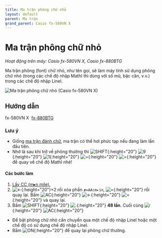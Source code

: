 ```yaml
---
title: Ma trận phông chữ nhỏ
layout: default
parent: Ma trận
grand_parent: Casio fx-580VN X
---
```


# Ma trận phông chữ nhỏ
*Hoạt động trên máy: Casio fx-580VN X, Casio fx-880BTG*

Ma trận phông (font) chữ nhỏ, như tên gọi, sẽ làm máy tính sử dụng phông chữ nhỏ (trong các chế độ nhập MathI thì dùng với số mũ, bậc căn, v.v.) trong các chế độ nhập LineI.

![Ma trận phông chữ nhỏ (Casio fx-580VN X)](/thu-vien-ma-tran/images/fx580vnx/thumb/ma-tran-font-chu-nho.png)  

## Hướng dẫn
fx-580VN X&nbsp; [fx-880BTG](/thu-vien-ma-tran/docs/fx880btg/ma-tran/ma-tran-font-chu-nho.html#hướng-dẫn)

### Lưu ý
- Giống [ma trận đánh chữ](/thu-vien-ma-tran/docs/fx580vnx/ma-tran/ma-tran-danh-chu.html), ma trận có thể hơi phức tạp nếu đang làm lần đầu tiên.
- Nhớ là sau khi trở về phông thường thì ![SHIFT]{:height="20"} ![9]{:height="20"} ![1]{:height="20"} ![=]{:height="20"} ![=]{:height="20"} để quay về chế độ MathI nhé!

#### Các bước làm
1. [Lấy CC (m▸n mile).](/thu-vien-ma-tran/docs/fx580vnx/loi-may-tinh/cc.html#chế-độ-nhập-mathi)
2. ![←]{:height="20"}×2 rồi xóa phần `𝒙=AAcm▸in`, ![=]{:height="20"} rồi quay lại. Bấm ![AC]{:height="20"} ![←]{:height="20"} ![=]{:height="20"} và quay lại.
3. Bấm ![SHIFT]{:height="20"} ![.]{:height="20"} **48 lần**. Cuối cùng ![⁄]{:height="20"} ![AC]{:height="20"}

- Để bật phông chữ nhỏ cần chuyển qua một chế độ nhập LineI hoặc một chế độ có sử dụng chế độ nhập LineI.
- Bấm ![ON]{:height="20"} để quay lại phông chữ thường.

[SHIFT]: /thu-vien-ma-tran/images/fx580vnx/shift.png
[ON]: /thu-vien-ma-tran/images/fx580vnx/on.png
[←]: /thu-vien-ma-tran/images/fx580vnx/dpad_left.png
[⁄]: /thu-vien-ma-tran/images/fx580vnx/frac.png
[DEL]: /thu-vien-ma-tran/images/fx580vnx/del.png
[AC]: /thu-vien-ma-tran/images/fx580vnx/ac.png
[0]: /thu-vien-ma-tran/images/fx580vnx/0.png
[1]: /thu-vien-ma-tran/images/fx580vnx/1.png
[2]: /thu-vien-ma-tran/images/fx580vnx/2.png
[7]: /thu-vien-ma-tran/images/fx580vnx/7.png
[8]: /thu-vien-ma-tran/images/fx580vnx/8.png
[9]: /thu-vien-ma-tran/images/fx580vnx/9.png
[.]: /thu-vien-ma-tran/images/fx580vnx/decimal.png
[=]: /thu-vien-ma-tran/images/fx580vnx/exec.png

